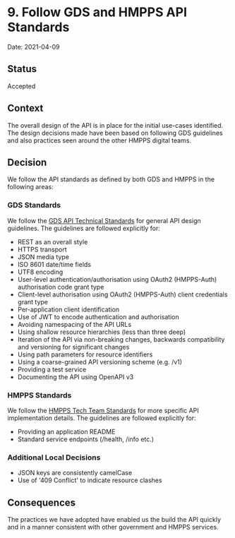 # 9. Follow GDS and HMPPS API Standards

Date: 2021-04-09

## Status

Accepted

## Context

The overall design of the API is in place for the initial use-cases
identified. The design decisions made have been based on following GDS
guidelines and also practices seen around the other HMPPS digital teams.

## Decision

We follow the API standards as defined by both GDS and HMPPS in the following areas:

### GDS Standards

We follow the [GDS API Technical Standards](https://www.gov.uk/guidance/gds-api-technical-and-data-standards)
for general API design guidelines. The guidelines are followed explicitly for:

* REST as an overall style
* HTTPS transport
* JSON media type
* ISO 8601 date/time fields
* UTF8 encoding
* User-level authentication/authorisation using OAuth2 (HMPPS-Auth)
  authorisation code grant type
* Client-level authorisation using OAuth2 (HMPPS-Auth) client credentials
  grant type
* Per-application client identification
* Use of JWT to encode authentication and authorisation
* Avoiding namespacing of the API URLs
* Using shallow resource hierarchies (less than three deep)
* Iteration of the API via non-breaking changes, backwards compatibility and
  versioning for significant changes
* Using path parameters for resource identifiers
* Using a coarse-grained API versioning scheme (e.g. /v1)
* Providing a test service
* Documenting the API using OpenAPI v3

### HMPPS Standards

We follow the [HMPPS Tech Team Standards](https://tech-docs.hmpps.service.justice.gov.uk/#readme) for more
specific API implementation details. The guidelines are followed explicitly for:

* Providing an application README
* Standard service endpoints (/health, /info etc.)

### Additional Local Decisions

* JSON keys are consistently camelCase
* Use of '409 Conflict' to indicate resource clashes

## Consequences

The practices we have adopted have enabled us the build the API quickly and in
a manner consistent with other government and HMPPS services.
